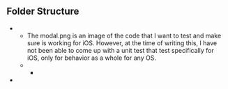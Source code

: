 ## Folder Structure
- - The modal.png is an image of the code that I want to test and make sure is working for iOS. However, at the time of writing this, I have not been able to come up with a unit test that test specifically for iOS, only for behavior as a whole for any OS.
  - - 
- 

